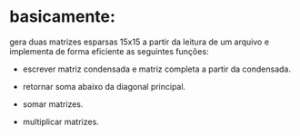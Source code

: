 # basicamente:

gera duas matrizes esparsas 15x15 a partir da leitura de um arquivo e implementa de forma eficiente as seguintes funções:

- escrever matriz condensada e matriz completa a partir da condensada.

- retornar soma abaixo da diagonal principal.

- somar matrizes.

- multiplicar matrizes.
